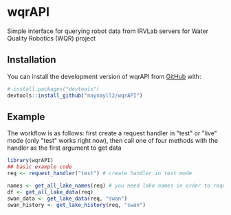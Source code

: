 
# wqrAPI

<!-- badges: start -->
<!-- badges: end -->

Simple interface for querying robot data from IRVLab servers for Water Quality
Robotics (WQR) project

## Installation

You can install the development version of wqrAPI from [GitHub](https://github.com/) with:

``` r
# install.packages("devtools")
devtools::install_github("naynayll2/wqrAPI")
```

## Example

The workflow is as follows: first create a request handler in "test" or "live"
mode (only "test" works right now), then call one of four methods with the handler
as the first argument to get data

``` r
library(wqrAPI)
## basic example code
req <- request_handler("test") # create handler in test mode

names <- get_all_lake_names(req) # you need lake names in order to request info for specific lakes
df <- get_all_lake_data(req)
swan_data <- get_lake_data(req, "swan")
swan_history <- get_lake_history(req, "swan")
```

